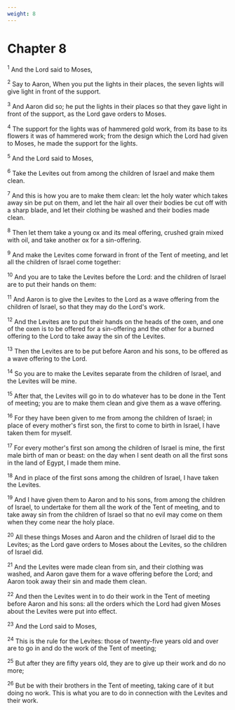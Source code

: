 ```yaml
---
weight: 8
---
```


# Chapter 8

<sup>1</sup> And the Lord said to Moses, 

<sup>2</sup> Say to Aaron, When you put the lights in their places, the seven lights will give light in front of the support. 

<sup>3</sup> And Aaron did so; he put the lights in their places so that they gave light in front of the support, as the Lord gave orders to Moses. 

<sup>4</sup> The support for the lights was of hammered gold work, from its base to its flowers it was of hammered work; from the design which the Lord had given to Moses, he made the support for the lights. 

<sup>5</sup> And the Lord said to Moses, 

<sup>6</sup> Take the Levites out from among the children of Israel and make them clean. 

<sup>7</sup> And this is how you are to make them clean: let the holy water which takes away sin be put on them, and let the hair all over their bodies be cut off with a sharp blade, and let their clothing be washed and their bodies made clean. 

<sup>8</sup> Then let them take a young ox and its meal offering, crushed grain mixed with oil, and take another ox for a sin-offering. 

<sup>9</sup> And make the Levites come forward in front of the Tent of meeting, and let all the children of Israel come together: 

<sup>10</sup> And you are to take the Levites before the Lord: and the children of Israel are to put their hands on them: 

<sup>11</sup> And Aaron is to give the Levites to the Lord as a wave offering from the children of Israel, so that they may do the Lord's work. 

<sup>12</sup> And the Levites are to put their hands on the heads of the oxen, and one of the oxen is to be offered for a sin-offering and the other for a burned offering to the Lord to take away the sin of the Levites. 

<sup>13</sup> Then the Levites are to be put before Aaron and his sons, to be offered as a wave offering to the Lord. 

<sup>14</sup> So you are to make the Levites separate from the children of Israel, and the Levites will be mine. 

<sup>15</sup> After that, the Levites will go in to do whatever has to be done in the Tent of meeting; you are to make them clean and give them as a wave offering. 

<sup>16</sup> For they have been given to me from among the children of Israel; in place of every mother's first son, the first to come to birth in Israel, I have taken them for myself. 

<sup>17</sup> For every mother's first son among the children of Israel is mine, the first male birth of man or beast: on the day when I sent death on all the first sons in the land of Egypt, I made them mine. 

<sup>18</sup> And in place of the first sons among the children of Israel, I have taken the Levites. 

<sup>19</sup> And I have given them to Aaron and to his sons, from among the children of Israel, to undertake for them all the work of the Tent of meeting, and to take away sin from the children of Israel so that no evil may come on them when they come near the holy place. 

<sup>20</sup> All these things Moses and Aaron and the children of Israel did to the Levites; as the Lord gave orders to Moses about the Levites, so the children of Israel did. 

<sup>21</sup> And the Levites were made clean from sin, and their clothing was washed, and Aaron gave them for a wave offering before the Lord; and Aaron took away their sin and made them clean. 

<sup>22</sup> And then the Levites went in to do their work in the Tent of meeting before Aaron and his sons: all the orders which the Lord had given Moses about the Levites were put into effect. 

<sup>23</sup> And the Lord said to Moses, 

<sup>24</sup> This is the rule for the Levites: those of twenty-five years old and over are to go in and do the work of the Tent of meeting; 

<sup>25</sup> But after they are fifty years old, they are to give up their work and do no more; 

<sup>26</sup> But be with their brothers in the Tent of meeting, taking care of it but doing no work. This is what you are to do in connection with the Levites and their work. 


